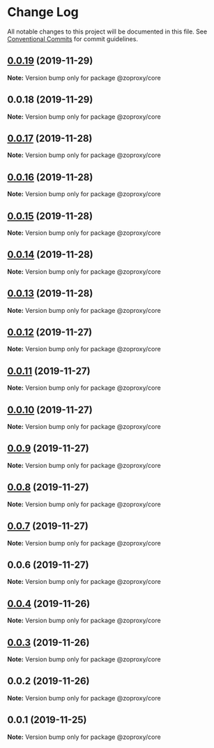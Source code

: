 # Change Log

All notable changes to this project will be documented in this file.
See [Conventional Commits](https://conventionalcommits.org) for commit guidelines.

## [0.0.19](https://github.com/zcorky/zodash/compare/v0.0.18...v0.0.19) (2019-11-29)

**Note:** Version bump only for package @zoproxy/core





## 0.0.18 (2019-11-29)

**Note:** Version bump only for package @zoproxy/core





## [0.0.17](https://github.com/zcorky/zodash/compare/v0.0.16...v0.0.17) (2019-11-28)

**Note:** Version bump only for package @zoproxy/core





## [0.0.16](https://github.com/zcorky/zodash/compare/v0.0.15...v0.0.16) (2019-11-28)

**Note:** Version bump only for package @zoproxy/core





## [0.0.15](https://github.com/zcorky/zodash/compare/v0.0.14...v0.0.15) (2019-11-28)

**Note:** Version bump only for package @zoproxy/core





## [0.0.14](https://github.com/zcorky/zodash/compare/v0.0.13...v0.0.14) (2019-11-28)

**Note:** Version bump only for package @zoproxy/core





## [0.0.13](https://github.com/zcorky/zodash/compare/v0.0.12...v0.0.13) (2019-11-28)

**Note:** Version bump only for package @zoproxy/core





## [0.0.12](https://github.com/zcorky/zodash/compare/v0.0.11...v0.0.12) (2019-11-27)

**Note:** Version bump only for package @zoproxy/core





## [0.0.11](https://github.com/zcorky/zodash/compare/v0.0.10...v0.0.11) (2019-11-27)

**Note:** Version bump only for package @zoproxy/core





## [0.0.10](https://github.com/zcorky/zodash/compare/v0.0.9...v0.0.10) (2019-11-27)

**Note:** Version bump only for package @zoproxy/core





## [0.0.9](https://github.com/zcorky/zodash/compare/v0.0.8...v0.0.9) (2019-11-27)

**Note:** Version bump only for package @zoproxy/core





## [0.0.8](https://github.com/zcorky/zodash/compare/v0.0.7...v0.0.8) (2019-11-27)

**Note:** Version bump only for package @zoproxy/core





## [0.0.7](https://github.com/zcorky/zodash/compare/v0.0.6...v0.0.7) (2019-11-27)

**Note:** Version bump only for package @zoproxy/core





## 0.0.6 (2019-11-27)

**Note:** Version bump only for package @zoproxy/core





## [0.0.4](https://github.com/zcorky/zodash/compare/v0.0.3...v0.0.4) (2019-11-26)

**Note:** Version bump only for package @zoproxy/core





## [0.0.3](https://github.com/zcorky/zodash/compare/v0.0.2...v0.0.3) (2019-11-26)

**Note:** Version bump only for package @zoproxy/core





## 0.0.2 (2019-11-26)

**Note:** Version bump only for package @zoproxy/core





## 0.0.1 (2019-11-25)

**Note:** Version bump only for package @zoproxy/core
